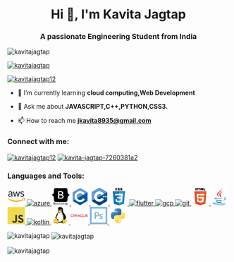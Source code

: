 <h1 align="center">Hi 👋, I'm Kavita Jagtap</h1>
<h3 align="center">A passionate Engineering Student from India</h3>

<p align="left"> <img src="https://komarev.com/ghpvc/?username=kavitajagtap&label=Profile%20views&color=0e75b6&style=flat" alt="kavitajagtap" /> </p>

<p align="left"> <a href="https://github.com/ryo-ma/github-profile-trophy"><img src="https://github-profile-trophy.vercel.app/?username=kavitajagtap" alt="kavitajagtap" /></a> </p>

<p align="left"> <a href="https://twitter.com/kavitajagtap12" target="blank"><img src="https://img.shields.io/twitter/follow/kavitajagtap12?logo=twitter&style=for-the-badge" alt="kavitajagtap12" /></a> </p>

- 🌱 I’m currently learning **cloud computing,Web Development**

- 💬 Ask me about **JAVASCRIPT,C++,PYTHON,CSS3.**

- 📫 How to reach me **jkavita8935@gmail.com**

<h3 align="left">Connect with me:</h3>
<p align="left">
<a href="https://twitter.com/kavitajagtap12" target="blank"><img align="center" src="https://cdn.jsdelivr.net/npm/simple-icons@3.0.1/icons/twitter.svg" alt="kavitajagtap12" height="30" width="40" /></a>
<a href="https://linkedin.com/in/kavita-jagtap-7260381a2" target="blank"><img align="center" src="https://cdn.jsdelivr.net/npm/simple-icons@3.0.1/icons/linkedin.svg" alt="kavita-jagtap-7260381a2" height="30" width="40" /></a>
</p>

<h3 align="left">Languages and Tools:</h3>
<p align="left"> <a href="https://aws.amazon.com" target="_blank"> <img src="https://raw.githubusercontent.com/devicons/devicon/master/icons/amazonwebservices/amazonwebservices-original-wordmark.svg" alt="aws" width="40" height="40"/> </a> <a href="https://azure.microsoft.com/en-in/" target="_blank"> <img src="https://www.vectorlogo.zone/logos/microsoft_azure/microsoft_azure-icon.svg" alt="azure" width="40" height="40"/> </a> <a href="https://getbootstrap.com" target="_blank"> <img src="https://raw.githubusercontent.com/devicons/devicon/master/icons/bootstrap/bootstrap-plain-wordmark.svg" alt="bootstrap" width="40" height="40"/> </a> <a href="https://www.cprogramming.com/" target="_blank"> <img src="https://raw.githubusercontent.com/devicons/devicon/master/icons/c/c-original.svg" alt="c" width="40" height="40"/> </a> <a href="https://www.w3schools.com/cpp/" target="_blank"> <img src="https://raw.githubusercontent.com/devicons/devicon/master/icons/cplusplus/cplusplus-original.svg" alt="cplusplus" width="40" height="40"/> </a> <a href="https://www.w3schools.com/css/" target="_blank"> <img src="https://raw.githubusercontent.com/devicons/devicon/master/icons/css3/css3-original-wordmark.svg" alt="css3" width="40" height="40"/> </a> <a href="https://flutter.dev" target="_blank"> <img src="https://www.vectorlogo.zone/logos/flutterio/flutterio-icon.svg" alt="flutter" width="40" height="40"/> </a> <a href="https://cloud.google.com" target="_blank"> <img src="https://www.vectorlogo.zone/logos/google_cloud/google_cloud-icon.svg" alt="gcp" width="40" height="40"/> </a> <a href="https://git-scm.com/" target="_blank"> <img src="https://www.vectorlogo.zone/logos/git-scm/git-scm-icon.svg" alt="git" width="40" height="40"/> </a> <a href="https://www.w3.org/html/" target="_blank"> <img src="https://raw.githubusercontent.com/devicons/devicon/master/icons/html5/html5-original-wordmark.svg" alt="html5" width="40" height="40"/> </a> <a href="https://www.java.com" target="_blank"> <img src="https://raw.githubusercontent.com/devicons/devicon/master/icons/java/java-original.svg" alt="java" width="40" height="40"/> </a> <a href="https://developer.mozilla.org/en-US/docs/Web/JavaScript" target="_blank"> <img src="https://raw.githubusercontent.com/devicons/devicon/master/icons/javascript/javascript-original.svg" alt="javascript" width="40" height="40"/> </a> <a href="https://kotlinlang.org" target="_blank"> <img src="https://www.vectorlogo.zone/logos/kotlinlang/kotlinlang-icon.svg" alt="kotlin" width="40" height="40"/> </a></a> <a href="https://www.linux.org/" target="_blank"> <img src="https://raw.githubusercontent.com/devicons/devicon/master/icons/linux/linux-original.svg" alt="linux" width="40" height="40"/> </a> <a href="https://www.oracle.com/" target="_blank"> <img src="https://raw.githubusercontent.com/devicons/devicon/master/icons/oracle/oracle-original.svg" alt="oracle" width="40" height="40"/> </a> <a href="https://www.photoshop.com/en" target="_blank"> <img src="https://raw.githubusercontent.com/devicons/devicon/master/icons/photoshop/photoshop-line.svg" alt="photoshop" width="40" height="40"/> </a> <a href="https://www.python.org" target="_blank"> <img src="https://raw.githubusercontent.com/devicons/devicon/master/icons/python/python-original.svg" alt="python" width="40" height="40"/> </a> </p>

<p><img align="left" src="https://github-readme-stats-sigma-five.vercel.app/api/top-langs?username=kavitajagtap&show_icons=true&locale=en&layout=compact" alt="kavitajagtap" />

&nbsp;<img align="center" src="https://github-readme-stats-sigma-five.vercel.app/api?username=kavitajagtap&show_icons=true&locale=en" alt="kavitajagtap" /></p>

<p><img align="center" src="https://github-readme-streak-stats.herokuapp.com/?user=kavitajagtap&" alt="kavitajagtap" /></p>
<!-- -->
